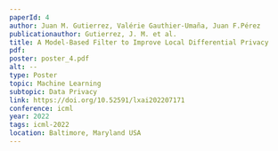 ```yaml
---
paperId: 4
author: Juan M. Gutierrez, Valérie Gauthier-Umaña, Juan F.Pérez
publicationauthor: Gutierrez, J. M. et al.
title: A Model-Based Filter to Improve Local Differential Privacy
pdf: 
poster: poster_4.pdf
alt: --
type: Poster
topic: Machine Learning
subtopic: Data Privacy
link: https://doi.org/10.52591/lxai202207171
conference: icml
year: 2022
tags: icml-2022
location: Baltimore, Maryland USA
---
```

